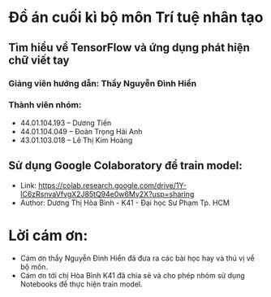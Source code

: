 # Đồ án cuối kì bộ môn Trí tuệ nhân tạo
## Tìm hiểu về TensorFlow và ứng dụng phát hiện chữ viết tay
### Giảng viên hướng dẫn: Thầy Nguyễn Đình Hiển
### Thành viên nhóm:

- 44.01.104.193 – Dương Tiến
- 44.01.104.049 – Đoàn Trọng Hải Anh
- 43.01.103.018 – Lê Thị Kim Hoàng

## Sử dụng Google Colaboratory để train model:
- Link: https://colab.research.google.com/drive/1Y-lC6zRsnvaVfvgX2J85tQ94e0w6My2X?usp=sharing
- Author: Dương Thị Hòa Bình - K41 - Đại học Sư Phạm Tp. HCM

# Lời cám ơn:
- Cám ơn thầy Nguyễn Đình Hiển đã đưa ra các bài học hay và thú vị về bộ môn.
- Cám ơn tới chị Hòa Bình K41 đã chia sẻ và cho phép nhóm sử dụng Notebooks để thực hiện train model.
